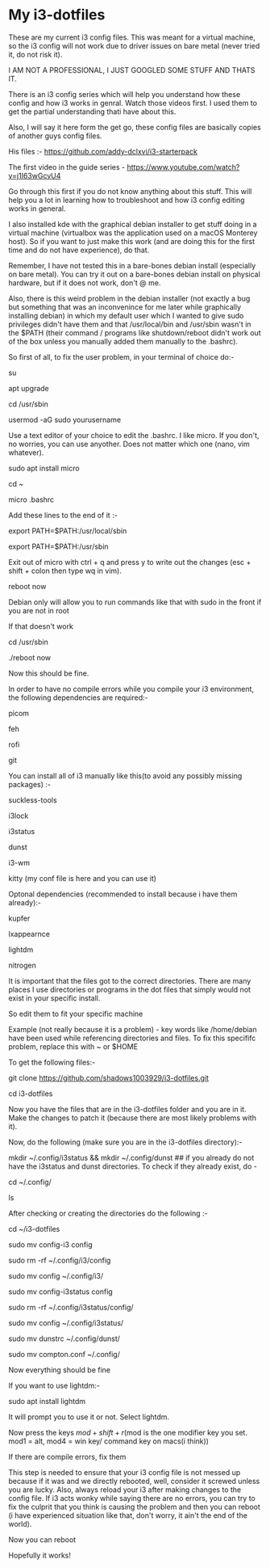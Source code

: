 # My i3-dotfiles

These are my current i3 config files. 
This was meant for a virtual machine, so the i3 config will not work due to driver issues on bare metal (never tried it, do not risk it).

I AM NOT A PROFESSIONAL, I JUST GOOGLED SOME STUFF AND THATS IT.

There is an i3 config series which will help you understand how these config and how i3 works in genral. Watch those videos first. 
I used them to get the partial understanding thati have about this.

Also, I will say it here form the get go, these config files are basically copies of another guys config files.

His files :- https://github.com/addy-dclxvi/i3-starterpack

The first video in the guide series - https://www.youtube.com/watch?v=j1I63wGcvU4

Go through this first if you do not know anything about this stuff. This will help you a lot in learning how to troubleshoot and how i3 config editing works in general.

I also installed kde with the graphical debian installer to get stuff doing in a virtual machine (virtualbox was the application used on a macOS Monterey host). 
So if you want to just make this work (and are doing this for the first time and do not have experience), do that.

Remember, I have not tested this in a bare-bones debian install (especially on bare metal). 
You can try it out on a bare-bones debian install on physical hardware, but if it does not work, don't @ me.

Also, there is this weird problem in the debian installer (not exactly a bug but something that was an inconvenince for me later while graphically installing debian)
in which my default user which I wanted to give sudo privileges didn't have them and that /usr/local/bin and /usr/sbin wasn't in the $PATH (their command / programs like shutdown/reboot didn't work out
of the box unless you manually added them manually to the .bashrc).

So first of all, to fix the user problem, in your terminal of choice do:-

su

apt upgrade

cd /usr/sbin

usermod -aG sudo yourusername

 
Use a text editor of your choice to edit the .bashrc. I like micro. If you don't, no worries, you can use anyother. Does not matter which one (nano, vim whatever).

 
sudo apt install micro  

cd ~

micro .bashrc 


Add these lines to the end of it :-

export PATH=$PATH:/usr/local/sbin
 
export PATH=$PATH:/usr/sbin
 
Exit out of micro with ctrl + q and press y to write out the changes (esc + shift + colon then type wq in vim).


reboot now 


Debian only will allow you to run commands like that with sudo in the front if you are not in root


If that doesn't work
 
cd /usr/sbin
 
./reboot now

Now this should be fine.


In order to have no compile errors while you compile your i3 environment, the following dependencies are required:-
 
picom
 
feh 
 
rofi 
 
git
 

You can install all of i3 manually like this(to avoid any possibly missing packages) :-
 
suckless-tools
 
i3lock
 
i3status
 
dunst
 
i3-wm 

kitty (my conf file is here and you can use it)


Optonal dependencies (recommended to install because i have them already):-

kupfer
 
lxappearnce
 
lightdm
 
nitrogen


It is important that the files got to the correct directories. There are many places I use directories or programs in the dot files that simply would not exist in your specific install.
 
So edit them to fit your specific machine

Example (not really because it is a problem) - key words like /home/debian have been used while referencing directories and files. To fix this specififc problem,
replace this with ~ or $HOME

To get the following files:-

git clone https://github.com/shadows1003929/i3-dotfiles.git

cd i3-dotfiles

Now you have the files that are in the i3-dotfiles folder and you are in it. Make the changes to patch it (because there are most likely problems with it).

Now, do the following (make sure you are in the i3-dotfiles directory):-

mkdir ~/.config/i3status && mkdir ~/.config/dunst ## if you already do not have the i3status and dunst directories. To check if they already exist, do - 

cd ~/.config/

ls

After checking or creating the directories do the following :-
 
cd ~/i3-dotfiles

sudo mv config-i3 config

sudo rm -rf ~/.config/i3/config

sudo mv config ~/.config/i3/

sudo mv config-i3status config

sudo rm -rf ~/.config/i3status/config/

sudo mv config ~/.config/i3status/

sudo mv dunstrc ~/.config/dunst/

sudo mv compton.conf ~/.config/

Now everything should be fine


If you want to use lightdm:-
 
sudo apt install lightdm

It will prompt you to use it or not. Select lightdm.


Now press the keys $mod + shift + r ($mod is the one modifier key you set. mod1 = alt, mod4 = win key/ command key on macs(i think))
 
If there are compile errors, fix them


This step is needed to ensure that your i3 config file is not messed up because if it was and we directly rebooted, well, consider it screwed unless you are lucky.
Also, always reload your i3 after making changes to the config file. If i3 acts wonky while saying there are no errors, you can try to fix the culprit that you
think is causing the problem and then you can reboot (i have experienced situation like that, don't worry, it ain't the end of the world).

Now you can reboot

 
Hopefully it works!




